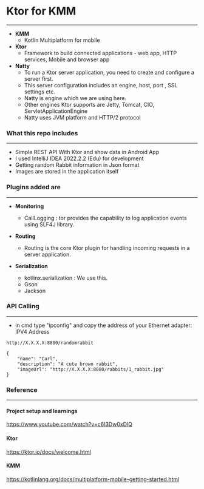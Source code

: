 # Ktor for KMM

-----

- **KMM**
  - Kotlin Multiplatform for mobile
- **Ktor**
  - Framework to build connected applications - web app, HTTP services, Mobile and browser app
- **Natty**
  - To run a Ktor server application, you need to create and configure a server first.
  - This server configuration includes an engine, host, port , SSL settings etc.
  - Natty is engine which we are using here.
  - Other engines Ktor supports are Jetty, Tomcat, CIO, ServletApplicationEngine
  - Natty uses JVM platform and HTTP/2 protocol
  
### What this repo includes

-----

- Simple REST API With Ktor and show data in  Android App
- I used IntelliJ IDEA 2022.2.2 (Edu) for development
- Getting random Rabbit information in Json format
- Images are stored in the application itself

### Plugins added are

-----

- **Monitoring**
  - CallLogging : tor provides the capability to log application events using SLF4J library.
- **Routing**
  - Routing is the core Ktor plugin for handling incoming requests in a server application.
 
- **Serialization**
  - kotlinx.serialization : We use this.
  - Gson
  - Jackson

### API Calling

-----

- in cmd type "ipconfig" and copy the address of your Ethernet adapter: IPV4 Address

~~~
http://X.X.X.X:8080/randomrabbit

{
	"name": "Carl",
	"description": "A cute brown rabbit",
	"imageUrl": "http://X.X.X.X:8080/rabbits/1_rabbit.jpg"
}

~~~

### Reference

-----

#### Project setup and learnings
https://www.youtube.com/watch?v=c6I3Dw0xDlQ
#### Ktor
https://ktor.io/docs/welcome.html
#### KMM
https://kotlinlang.org/docs/multiplatform-mobile-getting-started.html
